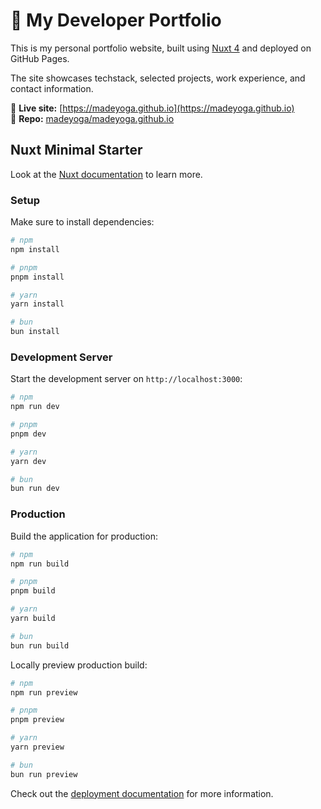 # 💼 My Developer Portfolio

This is my personal portfolio website, built using [Nuxt 4](https://nuxt.com/) and deployed on GitHub Pages.

The site showcases techstack, selected projects, work experience, and contact information.

🔗 **Live site:** [https://madeyoga.github.io](https://madeyoga.github.io)  
📁 **Repo:** [madeyoga/madeyoga.github.io](https://github.com/madeyoga/madeyoga.github.io)


## Nuxt Minimal Starter

Look at the [Nuxt documentation](https://nuxt.com/docs/getting-started/introduction) to learn more.

### Setup

Make sure to install dependencies:

```bash
# npm
npm install

# pnpm
pnpm install

# yarn
yarn install

# bun
bun install
```

### Development Server

Start the development server on `http://localhost:3000`:

```bash
# npm
npm run dev

# pnpm
pnpm dev

# yarn
yarn dev

# bun
bun run dev
```

### Production

Build the application for production:

```bash
# npm
npm run build

# pnpm
pnpm build

# yarn
yarn build

# bun
bun run build
```

Locally preview production build:

```bash
# npm
npm run preview

# pnpm
pnpm preview

# yarn
yarn preview

# bun
bun run preview
```

Check out the [deployment documentation](https://nuxt.com/docs/getting-started/deployment) for more information.
